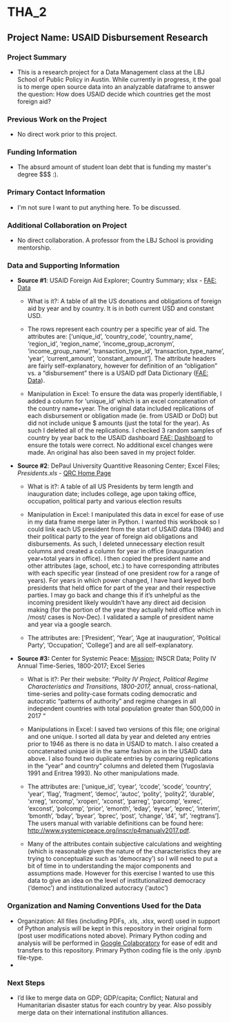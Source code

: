 # THA_2
## Project Name: USAID Disbursement Research
### Project Summary
* This is a research project for a Data Management class at the LBJ School of Public Policy in Austin. While currently in progress, it the goal is to merge open source data into an analyzable dataframe to answer the question: How does USAID decide which countries get the most foreign aid? 
### Previous Work on the Project
* No direct work prior to this project. 
### Funding Information
* The absurd amount of student loan debt that is funding my master's degree $$$ :). 
### Primary Contact Information
* I'm not sure I want to put anything here. To be discussed. 
### Additional Collaboration on Project
* No direct collaboration. A professor from the LBJ School is providing mentorship. 
### Data and Supporting Information
* **Source #1**: USAID Foreign Aid Explorer; Country Summary; xlsx - [FAE: Data](https://explorer.usaid.gov/data.html)
		
    * What is it?: A table of all the US donations and obligations of foreign aid by year and by country. It is in both current USD and constant USD. 
		
    * The rows represent each country per a specific year of aid. The attributes are: [‘unique_id’, ‘country_code’, ‘country_name’, ‘region_id’, ‘region_name’, ‘income_group_acronym’, ‘income_group_name’, ‘transaction_type_id’, ‘transaction_type_name’, ‘year’, ‘current_amount’, ‘constant_amount’].  The attribute headers are fairly self-explanatory, however for definition of an “obligation” vs. a “disbursement” there is a USAID pdf Data Dictionary ([FAE: Data](https://explorer.usaid.gov/data.html)).  
		
    * Manipulation in Excel: To ensure the data was properly identifiable,  I added a column for ‘unique_id’ which is an excel concatenation of the country name+year. The original data included replications of each disbursement or obligation made (ie. from USAID or DoD) but did not include unique $ amounts (just the total for the year). As such I deleted all of the replications. I checked 3 random samples of country by year back to the USAID dashboard [FAE: Dashboard](https://explorer.usaid.gov/aid-dashboard.html) to ensure the totals were correct. No additional excel changes were made. An original has also been saved in my project folder. 
	
* **Source #2**: DePaul University Quantitive Reasoning Center; Excel Files; _Presidents.xls_ - [QRC Home Page](http://qrc.depaul.edu)
		
    * What is it?: A table of all US Presidents by term length and inauguration date; includes college, age upon taking office, occupation, political party and various election results
		
    * Manipulation in Excel: I manipulated this data in excel for ease of use in my data frame merge later in Python. I wanted this workbook so I could link each US president from the start of USAID data (1946) and their political party to the year of foreign aid obligations and disbursements. As such, I deleted unnecessary election result columns and created a column for year in office (inauguration year+total years in office). I then copied the president name and other attributes (age, school, etc.) to have corresponding attributes with each specific year (instead of one president row for a range of years). For years in which power changed, I have hard keyed both presidents that held office for part of the year and their respective parties. I may go back and change this if it’s unhelpful as the incoming president likely wouldn’t have any direct aid decision making (for the portion of the year they actually held office which in /most/ cases is Nov-Dec). I validated a sample of president name and year via a google search. 
		
    * The attributes are: [‘President’, ‘Year’, ‘Age at inauguration’, ‘Political Party’, ’Occupation’, ‘College’] and are all self-explanatory. 
	
 * **Source #3:** Center for Systemic Peace: [Mission](https://www.systemicpeace.org/mission.html); INSCR Data; Polity IV Annual Time-Series, 1800-2017; Excel Series
		
    * What is it?: Per their website: “*Polity IV Project, Political Regime Characteristics and Transitions, 1800-2017,* annual, cross-national, time-series and polity-case formats coding democratic and autocratic “patterns of authority” and regime changes in all independent countries with total population greater than 500,000 in 2017 “
	
   * Manipulations in Excel: I saved two versions of this file; one original and one unique. I sorted all data by year and deleted any entries prior to 1946 as there is no data in USAID to match. I also created a concatenated unique id in the same fashion as in the USAID data above. I also found two duplicate entries by comparing replications in the “year” and country” columns and deleted them (Yugoslavia 1991 and Eritrea 1993). No other manipulations made. 
		
    * The attributes are: [‘unique_id’, ‘cyear’, ‘ccode’, ‘scode’, ‘country’, ‘year’, ‘flag’, ’fragment’, ‘democ’, ‘autoc’, ‘polity’, ‘polity2’, ‘durable’, ‘xrreg’, ‘xrcomp’, ‘xropen’, ‘xconst’, ‘parreg’, ‘parcomp’, ‘exrec’, ‘exconst’, ’polcomp’, ‘prior’, ‘emonth’, ‘eday’, ‘eyear’, ‘eprec’, ‘interim’,  ‘bmonth’, ‘bday’, ‘byear’, ‘bprec’, ‘post’, ‘change’, ‘d4’, ‘sf’, ’regtrans’]. The users manual with variable definitions can be found here: http://www.systemicpeace.org/inscr/p4manualv2017.pdf. 
		
    * Many of the attributes contain subjective calculations and weighting (which is reasonable given the nature of the characteristics they are trying to conceptualize such as ‘democracy’) so I will need to put a bit of time in to understanding the major components and assumptions made. However for this exercise I wanted to use this data to give an idea on the level of institutionalized democracy (‘democ’) and institutionalized autocracy (‘autoc’)
### Organization and Naming Conventions Used for the Data
* Organization: All files (including PDFs, .xls, .xlsx, word) used in support of Python analysis will be kept in this repository in their original form (post user modifications noted above). Primary Python coding and analysis will be performed in [Google Colaboratory](https://colab.research.google.com/) for ease of edit and transfers to this repository. Primary Python coding file is the only .ipynb file-type. 
* 
### Next Steps	
  * I’d like to merge data on GDP; GDP/capita; Conflict; Natural and Humanitarian disaster status for each country by year. Also possibly merge data on their international institution alliances. 
